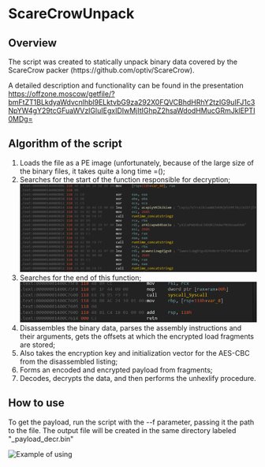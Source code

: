 # ScareCrowUnpack
<h2>Overview</h2>
The script was created to statically unpack binary data covered by the ScareCrow packer (https://github.com/optiv/ScareCrow). 

A detailed description and functionality can be found in the presentation https://offzone.moscow/getfile/?bmFtZT1BLkdyaWdvcnlhbl9ELktvbG9za292X0FQVCBhdHRhY2tzIG9uIFJ1c3NpYW4gY29tcGFuaWVzIGluIEgxIDIwMjItIGhpZ2hsaWdodHMucGRmJklEPTI0MDg=

<h2>Algorithm of the script</h2>
<ol>
<li>Loads the file as a PE image (unfortunately, because of the large size of the binary files, it takes quite a long time =();</li>
<li>Searches for the start of the function responsible for decryption;</li>
  
<img src="/images/start.png" alt="Start of the function"/>
<li>Searches for the end of this function;</li>
<img src="/images/end.png" alt="End of the function"/>
<li>Disassembles the binary data, parses the assembly instructions and their arguments, gets the offsets at which the encrypted load fragments are stored;</li>
<li>Also takes the encryption key and initialization vector for the AES-CBC from the disassembled listing;</li>
<li>Forms an encoded and encrypted payload from fragments;</li>
<li>Decodes, decrypts the data, and then performs the unhexlify procedure.</li>
</ol>

<h2>How to use</h2>
To get the payload, run the script with the --f parameter, passing it the path to the file. The output file will be created in the same directory labeled "_payload_decr.bin"

<p>
<img src="/images/example.gif" alt="Example of using"/>
</p>
